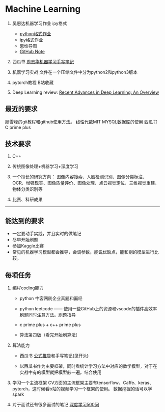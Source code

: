 # Machine Learning

1. 吴恩达机器学习作业 ipy格式

    * [python格式作业](https://github.com/nsoojin/coursera-ml-py)
    * [ipy格式作业](https://github.com/kaleko/CourseraML)
    * 思维导图
    * [GitHub Note](https://github.com/halfrost/Halfrost-Field)

2. 西瓜书
[周志华机器学习手写笔记](https://github.com/Sophia-11/Machine-Learning-Notes)

3. 机器学习实战
文件在一个压缩文件中分为python2和python3版本

4. pytorch教程
B站收藏

5. Deep Learning review:
[Recent Advances in Deep Learning: An Overview](https://arxiv.org/pdf/1807.08169v1.pdf)

## 最近的要求

廖雪峰的git教程和github使用方法。
线性代数MIT
MYSQL数据库的使用
西瓜书
C prime plus

## 技术要求

1. C++

2. 传统图像处理+机器学习+深度学习

3. 一个擅长的研究方向：
图像内容搜索、人脸检测识别、图像分类标注、OCR、增强现实、图像质量评价、图像处理、点云视觉定位、三维视觉重建、物体分类识别等

4. 比赛、科研成果

*****

## 能达到的要求

* 一定要动手实践，并且实时的做笔记
* 尽早开始刷题
* 参加Kaggle比赛
* 常见的机器学习模型都会推导，会调参数，能说优缺点，能和别的模型进行比较。

## 每项任务

1. 编程coding能力
    * python 牛客网刷企业真题和面经

    * python leetcode —— 使用一些GitHub上的资源和vscode的插件高效率刷题同时注意方法。[刷题指导](https://mp.weixin.qq.com/s?__biz=MzU4NTY4Mzg1Mw==&mid=2247484827&idx=1&sn=62af2cd735270caa92133396b41794be&chksm=fd878379caf00a6fddc8c5808ffae53e314e262c615f0cfa045fef24fe487371800d505764a8&scene=21#wechat_redirect)

    * c prime plus + c++ prime plus

    * 算法第四版（看完开始刷算法）

2. 算法能力

    * 西瓜书 
    [公式推导](https://github.com/datawhalechina/pumpkin-book)和手写笔记(见开头)

    * 以西瓜书作为主要框架，同时看统计学习方法中对应的数学模型，对于在实战中有的模型就把模型敲一遍。结合使用

3. 学习一个主流框架
CV方面的主流框架主要有tensorflow、Caffe、keras、pytorch，这时候看b站的视频学习一个框架的使用。
数据挖掘的话可以学spark

4. 对于面试还有很多面试的笔记
[深度学习500问](https://github.com/scutan90/DeepLearning-500-questions)

